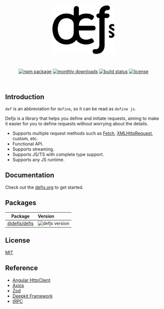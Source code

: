 <p align="center">
  <a href="https://vitejs.dev" target="_blank" rel="noopener noreferrer">
    <img width="200" src="logo.svg" alt="Vite logo">
  </a>
</p>
<br/>
<p align="center">
  <a href="https://npmjs.com/package/@defjs/defjs"><img src="https://img.shields.io/npm/v/%40defjs%2Fdefjs" alt="npm package"></a>
  <a href="https://npmjs.com/package/@defjs/defjs"><img src="https://img.shields.io/npm/dm/%40defjs%2Fdefjs" alt="monthly downloads"></a>
  <a href="https://github.com/defjs/defjs/actions/workflows/ci.yml"><img src="https://github.com/defjs/defjs/actions/workflows/ci.yml/badge.svg?branch=main" alt="build status"></a>
  <a href="https://github.com/defjs/defjs/blob/main/LICENSE"><img src="https://img.shields.io/github/license/defjs/defjs" alt="license"></a>
</p>
<br/>

## Introduction

`def` is an abbreviation for `define`, so it can be read as `define js`.

Defjs is a library that helps you define and initiate requests, aiming to make it easier for you to define requests without worrying about the details.

-	Supports multiple request methods such as [Fetch](https://developer.mozilla.org/en-US/docs/Web/API/Fetch_API), [XMLHttpRequest](https://developer.mozilla.org/en-US/docs/Web/API/XMLHttpRequest), custom, etc.
-	Functional API.
-	Supports streaming.
-	Supports JS/TS with complete type support.
-	Supports any JS runtime.

## Documentation

Check out the [defjs.org](https://defjs.org) to get started.

## Packages

| Package                      | Version                                                                                                |
|------------------------------|:--------------------------------------------------------------------------------------------------------------------------------|
| [@defjs/defjs](packages/core) | ![defjs version](https://img.shields.io/npm/v/%40defjs%2Fdefjs)                                                                 |


## License

[MIT](LICENSE)

## Reference

- [Angular HttpClient](https://angular.dev/guide/http)
- [Axios](https://axios-http.com)
- [Zod](https://zod.dev)
- [Deepkit Framework](https://github.com/deepkit/deepkit-framework)
- [tRPC](https://trpc.io)
